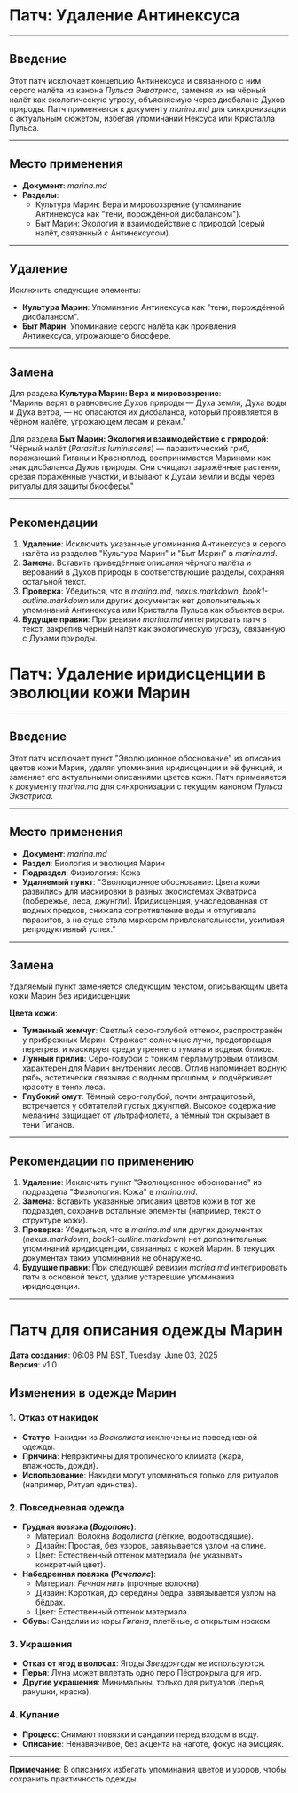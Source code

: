# Патч: Удаление Антинексуса

---

## Введение

Этот патч исключает концепцию Антинексуса и связанного с ним серого налёта из канона _Пульса Экватриса_, заменяя их на чёрный налёт как экологическую угрозу, объясняемую через дисбаланс Духов природы. Патч применяется к документу _marina.md_ для синхронизации с актуальным сюжетом, избегая упоминаний Нексуса или Кристалла Пульса.

---

## Место применения

- **Документ**: _marina.md_
- **Разделы**:
  - Культура Марин: Вера и мировоззрение (упоминание Антинексуса как "тени, порождённой дисбалансом").
  - Быт Марин: Экология и взаимодействие с природой (серый налёт, связанный с Антинексусом).

---

## Удаление

Исключить следующие элементы:

- **Культура Марин**: Упоминание Антинексуса как "тени, порождённой дисбалансом".
- **Быт Марин**: Упоминание серого налёта как проявления Антинексуса, угрожающего биосфере.

---

## Замена

Для раздела **Культура Марин: Вера и мировоззрение**:  
"Марины верят в равновесие Духов природы — Духа земли, Духа воды и Духа ветра, — но опасаются их дисбаланса, который проявляется в чёрном налёте, угрожающем лесам и рекам."

Для раздела **Быт Марин: Экология и взаимодействие с природой**:  
"Чёрный налёт (_Parasitus luminiscens_) — паразитический гриб, поражающий Гиганы и Красноплод, воспринимается Маринами как знак дисбаланса Духов природы. Они очищают заражённые растения, срезая поражённые участки, и взывают к Духам земли и воды через ритуалы для защиты биосферы."

---

## Рекомендации

1. **Удаление**: Исключить указанные упоминания Антинексуса и серого налёта из разделов "Культура Марин" и "Быт Марин" в _marina.md_.
2. **Замена**: Вставить приведённые описания чёрного налёта и верований в Духов природы в соответствующие разделы, сохраняя остальной текст.
3. **Проверка**: Убедиться, что в _marina.md_, _nexus.markdown_, _book1-outline.markdown_ или других документах нет дополнительных упоминаний Антинексуса или Кристалла Пульса как объектов веры.
4. **Будущие правки**: При ревизии _marina.md_ интегрировать патч в текст, закрепив чёрный налёт как экологическую угрозу, связанную с Духами природы.

<!--  -->

# Патч: Удаление иридисценции в эволюции кожи Марин

---

## Введение

Этот патч исключает пункт "Эволюционное обоснование" из описания цветов кожи Марин, удаляя упоминания иридисценции и её функций, и заменяет его актуальными описаниями цветов кожи. Патч применяется к документу _marina.md_ для синхронизации с текущим каноном _Пульса Экватриса_.

---

## Место применения

- **Документ**: _marina.md_
- **Раздел**: Биология и эволюция Марин
- **Подраздел**: Физиология: Кожа
- **Удаляемый пункт**: "Эволюционное обоснование: Цвета кожи развились для маскировки в разных экосистемах Экватриса (побережье, леса, джунгли). Иридисценция, унаследованная от водных предков, снижала сопротивление воды и отпугивала паразитов, а на суше стала маркером привлекательности, усиливая репродуктивный успех."

---

## Замена

Удаляемый пункт заменяется следующим текстом, описывающим цвета кожи Марин без иридисценции:

**Цвета кожи**:

- **Туманный жемчуг**: Светлый серо-голубой оттенок, распространён у прибрежных Марин. Отражает солнечные лучи, предотвращая перегрев, и маскирует среди утреннего тумана и водных бликов.
- **Лунный прилив**: Серо-голубой с тонким перламутровым отливом, характерен для Марин внутренних лесов. Отлив напоминает водную рябь, эстетически связывая с водным прошлым, и подчёркивает красоту в тенях леса.
- **Глубокий омут**: Тёмный серо-голубой, почти антрацитовый, встречается у обитателей густых джунглей. Высокое содержание меланина защищает от ультрафиолета, а тёмный тон скрывает в тени Гиганов.

---

## Рекомендации по применению

1. **Удаление**: Исключить пункт "Эволюционное обоснование" из подраздела "Физиология: Кожа" в _marina.md_.
2. **Замена**: Вставить указанные описания цветов кожи в тот же подраздел, сохранив остальные элементы (например, текст о структуре кожи).
3. **Проверка**: Убедиться, что в _marina.md_ или других документах (_nexus.markdown_, _book1-outline.markdown_) нет дополнительных упоминаний иридисценции, связанных с кожей Марин. В текущих документах таких упоминаний не обнаружено.
4. **Будущие правки**: При следующей ревизии _marina.md_ интегрировать патч в основной текст, удалив устаревшие упоминания иридисценции.

---

# Патч для описания одежды Марин

**Дата создания**: 06:08 PM BST, Tuesday, June 03, 2025  
**Версия**: v1.0

## Изменения в одежде Марин

### 1. Отказ от накидок

- **Статус**: Накидки из _Восколиста_ исключены из повседневной одежды.
- **Причина**: Непрактичны для тропического климата (жара, влажность, дожди).
- **Использование**: Накидки могут упоминаться только для ритуалов (например, Ритуал единства).

### 2. Повседневная одежда

- **Грудная повязка (_Водопояс_)**:
  - Материал: Волокна _Водолиста_ (лёгкие, водоотводящие).
  - Дизайн: Простая, без узоров, завязывается узлом на спине.
  - Цвет: Естественный оттенок материала (не указывать конкретный цвет).
- **Набедренная повязка (_Речепояс_)**:
  - Материал: _Речная нить_ (прочные волокна).
  - Дизайн: Короткая, до середины бедра, завязывается узлом на бёдрах.
  - Цвет: Естественный оттенок материала.
- **Обувь**: Сандалии из коры _Гигана_, плетёные, с открытым носком.

### 3. Украшения

- **Отказ от ягод в волосах**: Ягоды _Звездоягоды_ не используются.
- **Перья**: Луна может вплетать одно перо Пёстрокрыла для игр.
- **Другие украшения**: Минимальны, только для ритуалов (перья, ракушки, краска).

### 4. Купание

- **Процесс**: Снимают повязки и сандалии перед входом в воду.
- **Описание**: Ненавязчивое, без акцента на наготе, фокус на эмоциях.

---

**Примечание**: В описаниях избегать упоминания цветов и узоров, чтобы сохранить практичность одежды.
